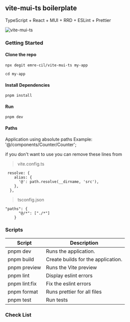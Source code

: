 ## vite-mui-ts boilerplate

TypeScript + React + MUI + RRD + ESLint + Prettier

![vite-mui-ts](https://i.ibb.co/j8JSrhV/Screenshot-2023-07-06-121352.png)

### Getting Started

#### Clone the repo

```
npx degit emre-cil/vite-mui-ts my-app
```

```
cd my-app
```

#### Install Dependencies

```
pnpm install
```

#### Run

```
pnpm dev
```

#### Paths

Application using absolute paths
Example: '@/components/Counter/Counter';

if you don't want to use you can remove these lines from

> vite.config.ts

```
 resolve: {
    alias: {
      '@': path.resolve(__dirname, 'src'),
    },
  },
```

> tsconfig.json

```
"paths": {
      "@/*": ["./*"]
    }
```


### Scripts

| Script        | Description                        |
| ------------- | ---------------------------------- |
| pnpm dev      | Runs the application.              |
| pnpm build    | Create builds for the application. |
| pnpm preview  | Runs the Vite preview              |
| pnpm lint     | Display eslint errors              |
| pnpm lint:fix | Fix the eslint errors              |
| pnpm format   | Runs prettier for all files        |
| pnpm test     | Run tests                          |

### Check List
````
